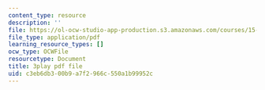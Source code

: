 ```yaml
---
content_type: resource
description: ''
file: https://ol-ocw-studio-app-production.s3.amazonaws.com/courses/15-s21-nuts-and-bolts-of-business-plans-january-iap-2014/c3eb6db300b9a7f2966c550a1b99952c_Azq6S6Hx0gU.pdf
file_type: application/pdf
learning_resource_types: []
ocw_type: OCWFile
resourcetype: Document
title: 3play pdf file
uid: c3eb6db3-00b9-a7f2-966c-550a1b99952c
---
```

